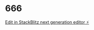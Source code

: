 # 666

[Edit in StackBlitz next generation editor ⚡️](https://stackblitz.com/~/github.com/missolin/666)